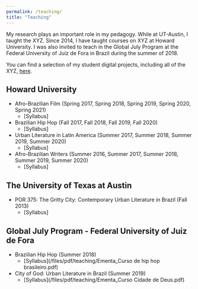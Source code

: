 ```yaml
---
permalink: /teaching/
title: "Teaching"
---
```


My research plays an important role in my pedagogy. While at UT-Austin, I taught the XYZ. Since 2014, I have taught courses on XYZ at Howard University. I was also invited to teach in the Global July Program at the Federal University of Juiz de Fora in Brazil during the summer of 2018. 

You can find a selection of my student digital projects, including all of the XYZ, [here](/teaching-materials).

## Howard University    
- Afro-Brazilian Film (Spring 2017, Spring 2018, Spring 2019, Spring 2020, Spring 2021)
    - [Syllabus]
- Brazilian Hip Hop (Fall 2017, Fall 2018, Fall 2019, Fall 2020)
    - [Syllabus]
- Urban Literature in Latin America (Summer 2017, Summer 2018, Summer 2019, Summer 2020)
    - [Syllabus]
- Afro-Brazilian Writers (Summer 2016, Summer 2017, Summer 2018, Summer 2019, Summer 2020)
    - [Syllabus]

## The University of Texas at Austin
- POR 375: The Gritty City: Contemporary Urban Literature in Brazil (Fall 2013)
    - [Syllabus]

## Global July Program - Federal University of Juiz de Fora 
- Brazilian Hip Hop (Summer 2018)
    - [Syllabus](/files/pdf/teaching/Ementa_Curso de hip hop brasileiro.pdf)
- City of God: Urban Literature in Brazil (Summer 2019)
    - [Syllabus](/files/pdf/teaching/Ementa_Curso Cidade de Deus.pdf)

